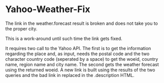 # Yahoo-Weather-Fix
The link in the weather.forecast result is broken and does not take you to the proper city.  

This is a work-around until such time the link gets fixed.  

It requires two call to the Yahoo API.  The first is to get the information regarding the place and, as input, needs 
the postal code and the two character country code (seperated by a space) to get the woeid, country name, region 
name and city name.  The second gets the weather forecast using the returned woeid.  A new link is built using the 
results of the two queries and the bad link in replaced in the .description HTML.
